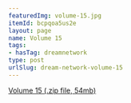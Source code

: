 ```yaml
---
featuredImg: volume-15.jpg
itemId: bcpqoa5us2e
layout: page
name: Volume 15
tags:
- hasTag: dreamnetwork
type: post
urlSlug: dream-network-volume-15
---
```

<a href="../files/Volume_15.zip" download>Volume 15 (.zip file, 54mb)</a>